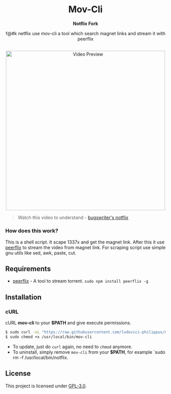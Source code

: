 <h1 align="center">Mov-Cli</h1>
<p align="center"><strong>Notflix Fork</strong></p>
<p align="center">f@#k netflix use mov-cli a tool which search magnet links and stream it with peerflix</p>

##
<p align="center">
<img src="./preview.gif" alt="Video Preview" width="500px">
</p>

> Watch this video to understand - [bugswriter's notflix](https://youtu.be/FbE19_omaWY)

### How does this work?

This is a shell script. It scape 1337x and get the magnet link.
After this it use [peerflix](https://github.com/mafintosh/peerflix) to stream the video from magnet link.
For scraping script use simple gnu utils like sed, awk, paste, cut.

## Requirements

* [peerflix](https://github.com/mafintosh/peerflix) - A tool to stream torrent. `sudo npm install peerflix -g`

## Installation

### cURL
cURL **mov-cli** to your **$PATH** and give execute permissions.

```sh
$ sudo curl -sL "https://raw.githubusercontent.com/ludovici-philippus/mov-cli/master/mov-cli" -o /usr/local/bin/mov-cli
$ sudo chmod +x /usr/local/bin/mov-cli
```
- To update, just do `curl` again, no need to `chmod` anymore.
- To uninstall, simply remove `mov-cli` from your **$PATH**, for example `sudo rm -f /usr/local/bin/notflix.

## License
This project is licensed under [GPL-3.0](https://raw.githubusercontent.com/Illumina/licenses/master/gpl-3.0.txt).

